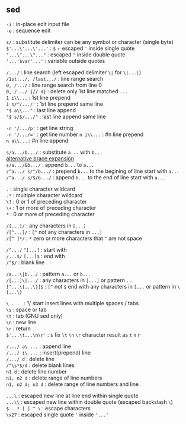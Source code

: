 sed
---

`-i` : in-place edit input file  
`-e` : sequence edit  

`s/` : substitute delimiter can be any symbol or character (single byte)  
`$'...\'...\'...'` : `$` + escaped `'` inside single quote  
`"...\"...\"..."` : escaped `"` inside double quote  
`'...'$var'...'` : variable outside quotes   
  
`/.../` : line search (left escaped delimiter `\|` for `\|...|`)  
`/1st.../, /last.../` : line range search  
`0, /.../` : line range search from line 0  
`0, /.../ {// d}` : delete only 1st line matched `...`  
`1 i\\...` : 1st line prepend  
`1 s/^/.../'` : 1st line prepend same line  
`"$ a\\..."` : last line append  
`"$ s/$/.../"` : last line append same line   

`-n '/.../p'` : get line string  
`-n '/.../='` : get line number
`n i\\...` : #n line prepend  
`n a\\...` : #n line append  

`s/a.../b.../` : substitute `a...` with `b...`  
[alternative brace expansion](https://github.com/rern/tips/blob/master/bash/string_extract_edit.md)  
`s/a.../&b.../` : append `b...` to `a...`  
`/^a.../ s/^/b.../` : prepend `b...` to the begining of line start with `a...`  
`/^a.../ s/$/b.../` : append `b...` to the end of line start with `a...`  

`.` : single character wildcard  
`.*` : multiple character wildcard  
`\?` : 0 or 1 of preceding character  
`\+` : 1 or more of preceding character  
`*` : 0 or more of preceding character  

`/[...]/` : any characters in `[...]`  
`/[^...]/` : `[^` not any characters in `...]`  
`/[^ ]*/` : `*` zero or more characters that `^` are not space  

`/^.../` `^[...]` : start with  
`/...$/` `[...]$` : end with  
`/^$/` : blank line  

`/a...\|b.../` : pattern `a...` or `b...`  
`/[...]\|.../` : any characters in `[...]` or pattern `...`  
`[^...\{...\}]$` : `[^` not `$` end with any characters in `[...` or pattern in `\{...\}`

`\ . . ` : '\\' start insert lines with multiple spaces / tabs  
`\s` : space or tab  
`\t` : tab (GNU sed only)  
`\n` : new line  
`\r` : return  
`$'...\t...\n\r'` : `$` fix `\t` `\n` `\r` character result as `t` `n` `r`  

`/.../ a\ ...` : append line  
`/.../ i\ ...` : insert(prepend) line  
`/.../ d` : delete line  
`/^\s*$/d` : delete blank lines  
`n1 d` : delete line number  
`n1, n2 d` : delete range of line numbers  
`n1, n2 d; n3 d` : delete range of line numbers and line

`...\` : escaped new line at line end within single quote  
`...\\` : escaped new line within double quote (escaped backslash `\`)  
`$ . * [ ] ^ \` : escape characters  
`\x27` : escaped single quote `'` inside `'...'`  
